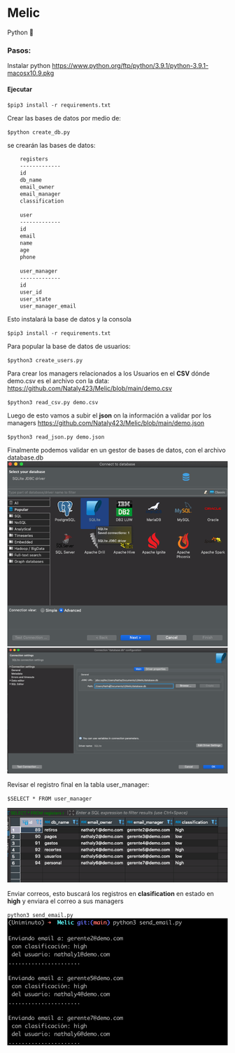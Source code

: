 # Melic
Python 🐍

### Pasos:

Instalar python 
https://www.python.org/ftp/python/3.9.1/python-3.9.1-macosx10.9.pkg

#### Ejecutar 
`$pip3 install -r requirements.txt`

Crear las bases de datos por medio de:

`$python create_db.py`

se crearán las bases de datos:

        registers
        -------------
        id
        db_name
        email_owner
        email_manager
        classification

        user
        -------------
        id
        email
        name
        age
        phone

        user_manager
        -------------
        id
        user_id
        user_state
        user_manager_email


Esto instalará la base de datos y la consola

`$pip3 install -r requirements.txt`

Para popular la base de datos de usuarios:

`$python3 create_users.py`

Para crear los managers relacionados a los Usuarios en el **CSV**
dónde demo.csv es el archivo con la data:
https://github.com/Nataly423/Melic/blob/main/demo.csv

`$python3 read_csv.py demo.csv`

Luego de esto vamos a subir el **json** on la información a validar por los managers
https://github.com/Nataly423/Melic/blob/main/demo.json

`$python3 read_json.py demo.json`

Finalmente podemos validar en un gestor de bases de datos, con el archivo database.db
![alt text](https://github.com/Nataly423/Melic/blob/main/1.png)
![alt text](https://github.com/Nataly423/Melic/blob/main/2.png)

Revisar el registro final en la tabla user_manager:

`$SELECT * FROM user_manager`

![alt text](https://github.com/Nataly423/Melic/blob/main/3.png)

Enviar correos, esto buscará los registros en **clasification** en estado en **high** y enviara el correo a sus managers

`python3 send_email.py`
![alt text](https://github.com/Nataly423/Melic/blob/main/4.png)

